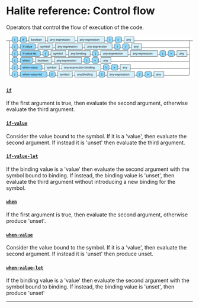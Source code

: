 <!---
  This markdown file was generated. Do not edit.
  -->

# Halite reference: Control flow

Operators that control the flow of execution of the code.

!["control-flow"](./halite-bnf-diagrams/control-flow.svg)

#### [`if`](halite-full-reference.md#if)

If the first argument is true, then evaluate the second argument, otherwise evaluate the third argument.

#### [`if-value`](halite-full-reference.md#if-value)

Consider the value bound to the symbol. If it is a 'value', then evaluate the second argument. If instead it is 'unset' then evaluate the third argument.

#### [`if-value-let`](halite-full-reference.md#if-value-let)

If the binding value is a 'value' then evaluate the second argument with the symbol bound to binding. If instead, the binding value is 'unset', then evaluate the third argument without introducing a new binding for the symbol.

#### [`when`](halite-full-reference.md#when)

If the first argument is true, then evaluate the second argument, otherwise produce 'unset'.

#### [`when-value`](halite-full-reference.md#when-value)

Consider the value bound to the symbol. If it is a 'value', then evaluate the second argument. If instead it is 'unset' then produce unset.

#### [`when-value-let`](halite-full-reference.md#when-value-let)

If the binding value is a 'value' then evaluate the second argument with the symbol bound to binding. If instead, the binding value is 'unset', then produce 'unset'

---
